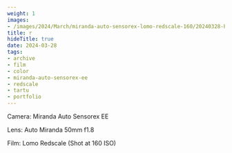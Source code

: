 ```yaml
---
weight: 1
images:
- /images/2024/March/miranda-auto-sensorex-lomo-redscale-160/20240328-Photo06_11.jpg
title: r
hideTitle: true
date: 2024-03-28
tags:
- archive
- film
- color
- miranda-auto-sensorex-ee
- redscale
- tartu
- portfolio
---
```


Camera: Miranda Auto Sensorex EE

Lens: Auto Miranda 50mm f1.8

Film: Lomo Redscale (Shot at 160 ISO)